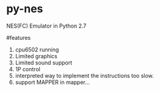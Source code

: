 # py-nes
NES(FC) Emulator in Python 2.7

#features
1. cpu6502 running
2. Limited graphics
3. Limited sound support
4. 1P control
5. interpreted way to implement the instructions too slow.
6. support MAPPER in mapper...